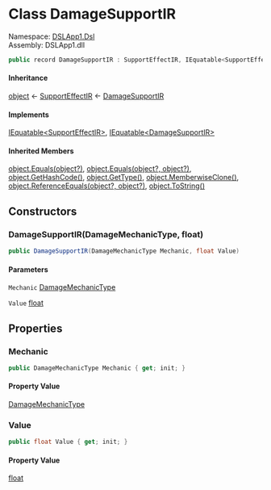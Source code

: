 # <a id="DSLApp1_Dsl_DamageSupportIR"></a> Class DamageSupportIR

Namespace: [DSLApp1.Dsl](DSLApp1.Dsl.md)  
Assembly: DSLApp1.dll  

```csharp
public record DamageSupportIR : SupportEffectIR, IEquatable<SupportEffectIR>, IEquatable<DamageSupportIR>
```

#### Inheritance

[object](https://learn.microsoft.com/dotnet/api/system.object) ← 
[SupportEffectIR](DSLApp1.Dsl.SupportEffectIR.md) ← 
[DamageSupportIR](DSLApp1.Dsl.DamageSupportIR.md)

#### Implements

[IEquatable<SupportEffectIR\>](https://learn.microsoft.com/dotnet/api/system.iequatable\-1), 
[IEquatable<DamageSupportIR\>](https://learn.microsoft.com/dotnet/api/system.iequatable\-1)

#### Inherited Members

[object.Equals\(object?\)](https://learn.microsoft.com/dotnet/api/system.object.equals\#system\-object\-equals\(system\-object\)), 
[object.Equals\(object?, object?\)](https://learn.microsoft.com/dotnet/api/system.object.equals\#system\-object\-equals\(system\-object\-system\-object\)), 
[object.GetHashCode\(\)](https://learn.microsoft.com/dotnet/api/system.object.gethashcode), 
[object.GetType\(\)](https://learn.microsoft.com/dotnet/api/system.object.gettype), 
[object.MemberwiseClone\(\)](https://learn.microsoft.com/dotnet/api/system.object.memberwiseclone), 
[object.ReferenceEquals\(object?, object?\)](https://learn.microsoft.com/dotnet/api/system.object.referenceequals), 
[object.ToString\(\)](https://learn.microsoft.com/dotnet/api/system.object.tostring)

## Constructors

### <a id="DSLApp1_Dsl_DamageSupportIR__ctor_DSLApp1_Dsl_DamageMechanicType_System_Single_"></a> DamageSupportIR\(DamageMechanicType, float\)

```csharp
public DamageSupportIR(DamageMechanicType Mechanic, float Value)
```

#### Parameters

`Mechanic` [DamageMechanicType](DSLApp1.Dsl.DamageMechanicType.md)

`Value` [float](https://learn.microsoft.com/dotnet/api/system.single)

## Properties

### <a id="DSLApp1_Dsl_DamageSupportIR_Mechanic"></a> Mechanic

```csharp
public DamageMechanicType Mechanic { get; init; }
```

#### Property Value

 [DamageMechanicType](DSLApp1.Dsl.DamageMechanicType.md)

### <a id="DSLApp1_Dsl_DamageSupportIR_Value"></a> Value

```csharp
public float Value { get; init; }
```

#### Property Value

 [float](https://learn.microsoft.com/dotnet/api/system.single)


